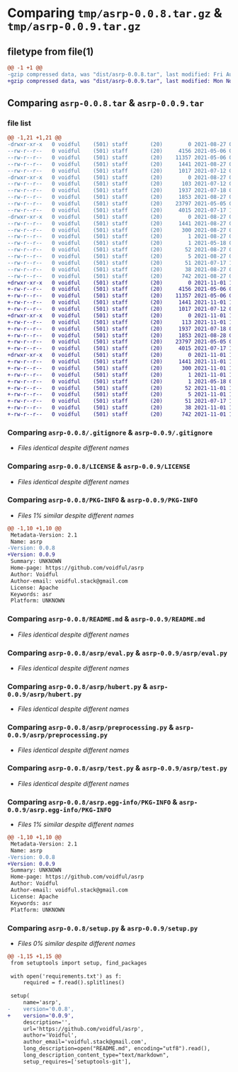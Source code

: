 # Comparing `tmp/asrp-0.0.8.tar.gz` & `tmp/asrp-0.0.9.tar.gz`

## filetype from file(1)

```diff
@@ -1 +1 @@
-gzip compressed data, was "dist/asrp-0.0.8.tar", last modified: Fri Aug 27 07:47:15 2021, max compression
+gzip compressed data, was "dist/asrp-0.0.9.tar", last modified: Mon Nov  1 14:12:30 2021, max compression
```

## Comparing `asrp-0.0.8.tar` & `asrp-0.0.9.tar`

### file list

```diff
@@ -1,21 +1,21 @@
-drwxr-xr-x   0 voidful    (501) staff       (20)        0 2021-08-27 07:47:15.000000 asrp-0.0.8/
--rw-r--r--   0 voidful    (501) staff       (20)     4156 2021-05-06 05:19:19.000000 asrp-0.0.8/.gitignore
--rw-r--r--   0 voidful    (501) staff       (20)    11357 2021-05-06 05:02:16.000000 asrp-0.0.8/LICENSE
--rw-r--r--   0 voidful    (501) staff       (20)     1441 2021-08-27 07:47:15.000000 asrp-0.0.8/PKG-INFO
--rw-r--r--   0 voidful    (501) staff       (20)     1017 2021-07-12 06:34:11.000000 asrp-0.0.8/README.md
-drwxr-xr-x   0 voidful    (501) staff       (20)        0 2021-08-27 07:47:15.000000 asrp-0.0.8/asrp/
--rw-r--r--   0 voidful    (501) staff       (20)      103 2021-07-12 06:32:31.000000 asrp-0.0.8/asrp/__init__.py
--rw-r--r--   0 voidful    (501) staff       (20)     1937 2021-07-18 07:28:43.000000 asrp-0.0.8/asrp/eval.py
--rw-r--r--   0 voidful    (501) staff       (20)     1853 2021-08-27 07:45:32.000000 asrp-0.0.8/asrp/hubert.py
--rw-r--r--   0 voidful    (501) staff       (20)    23797 2021-05-05 03:14:03.000000 asrp-0.0.8/asrp/preprocessing.py
--rw-r--r--   0 voidful    (501) staff       (20)     4015 2021-07-17 15:02:17.000000 asrp-0.0.8/asrp/test.py
-drwxr-xr-x   0 voidful    (501) staff       (20)        0 2021-08-27 07:47:15.000000 asrp-0.0.8/asrp.egg-info/
--rw-r--r--   0 voidful    (501) staff       (20)     1441 2021-08-27 07:47:15.000000 asrp-0.0.8/asrp.egg-info/PKG-INFO
--rw-r--r--   0 voidful    (501) staff       (20)      300 2021-08-27 07:47:15.000000 asrp-0.0.8/asrp.egg-info/SOURCES.txt
--rw-r--r--   0 voidful    (501) staff       (20)        1 2021-08-27 07:47:15.000000 asrp-0.0.8/asrp.egg-info/dependency_links.txt
--rw-r--r--   0 voidful    (501) staff       (20)        1 2021-05-18 08:30:31.000000 asrp-0.0.8/asrp.egg-info/not-zip-safe
--rw-r--r--   0 voidful    (501) staff       (20)       52 2021-08-27 07:47:15.000000 asrp-0.0.8/asrp.egg-info/requires.txt
--rw-r--r--   0 voidful    (501) staff       (20)        5 2021-08-27 07:47:15.000000 asrp-0.0.8/asrp.egg-info/top_level.txt
--rw-r--r--   0 voidful    (501) staff       (20)       51 2021-07-17 15:00:53.000000 asrp-0.0.8/requirements.txt
--rw-r--r--   0 voidful    (501) staff       (20)       38 2021-08-27 07:47:15.000000 asrp-0.0.8/setup.cfg
--rw-r--r--   0 voidful    (501) staff       (20)      742 2021-08-27 07:47:04.000000 asrp-0.0.8/setup.py
+drwxr-xr-x   0 voidful    (501) staff       (20)        0 2021-11-01 14:12:30.000000 asrp-0.0.9/
+-rw-r--r--   0 voidful    (501) staff       (20)     4156 2021-05-06 05:19:19.000000 asrp-0.0.9/.gitignore
+-rw-r--r--   0 voidful    (501) staff       (20)    11357 2021-05-06 05:02:16.000000 asrp-0.0.9/LICENSE
+-rw-r--r--   0 voidful    (501) staff       (20)     1441 2021-11-01 14:12:30.000000 asrp-0.0.9/PKG-INFO
+-rw-r--r--   0 voidful    (501) staff       (20)     1017 2021-07-12 06:34:11.000000 asrp-0.0.9/README.md
+drwxr-xr-x   0 voidful    (501) staff       (20)        0 2021-11-01 14:12:30.000000 asrp-0.0.9/asrp/
+-rw-r--r--   0 voidful    (501) staff       (20)      113 2021-11-01 14:12:17.000000 asrp-0.0.9/asrp/__init__.py
+-rw-r--r--   0 voidful    (501) staff       (20)     1937 2021-07-18 07:28:43.000000 asrp-0.0.9/asrp/eval.py
+-rw-r--r--   0 voidful    (501) staff       (20)     1853 2021-08-28 07:25:59.000000 asrp-0.0.9/asrp/hubert.py
+-rw-r--r--   0 voidful    (501) staff       (20)    23797 2021-05-05 03:14:03.000000 asrp-0.0.9/asrp/preprocessing.py
+-rw-r--r--   0 voidful    (501) staff       (20)     4015 2021-07-17 15:02:17.000000 asrp-0.0.9/asrp/test.py
+drwxr-xr-x   0 voidful    (501) staff       (20)        0 2021-11-01 14:12:30.000000 asrp-0.0.9/asrp.egg-info/
+-rw-r--r--   0 voidful    (501) staff       (20)     1441 2021-11-01 14:12:30.000000 asrp-0.0.9/asrp.egg-info/PKG-INFO
+-rw-r--r--   0 voidful    (501) staff       (20)      300 2021-11-01 14:12:30.000000 asrp-0.0.9/asrp.egg-info/SOURCES.txt
+-rw-r--r--   0 voidful    (501) staff       (20)        1 2021-11-01 14:12:30.000000 asrp-0.0.9/asrp.egg-info/dependency_links.txt
+-rw-r--r--   0 voidful    (501) staff       (20)        1 2021-05-18 08:30:31.000000 asrp-0.0.9/asrp.egg-info/not-zip-safe
+-rw-r--r--   0 voidful    (501) staff       (20)       52 2021-11-01 14:12:30.000000 asrp-0.0.9/asrp.egg-info/requires.txt
+-rw-r--r--   0 voidful    (501) staff       (20)        5 2021-11-01 14:12:30.000000 asrp-0.0.9/asrp.egg-info/top_level.txt
+-rw-r--r--   0 voidful    (501) staff       (20)       51 2021-07-17 15:00:53.000000 asrp-0.0.9/requirements.txt
+-rw-r--r--   0 voidful    (501) staff       (20)       38 2021-11-01 14:12:30.000000 asrp-0.0.9/setup.cfg
+-rw-r--r--   0 voidful    (501) staff       (20)      742 2021-11-01 14:12:23.000000 asrp-0.0.9/setup.py
```

### Comparing `asrp-0.0.8/.gitignore` & `asrp-0.0.9/.gitignore`

 * *Files identical despite different names*

### Comparing `asrp-0.0.8/LICENSE` & `asrp-0.0.9/LICENSE`

 * *Files identical despite different names*

### Comparing `asrp-0.0.8/PKG-INFO` & `asrp-0.0.9/PKG-INFO`

 * *Files 1% similar despite different names*

```diff
@@ -1,10 +1,10 @@
 Metadata-Version: 2.1
 Name: asrp
-Version: 0.0.8
+Version: 0.0.9
 Summary: UNKNOWN
 Home-page: https://github.com/voidful/asrp
 Author: Voidful
 Author-email: voidful.stack@gmail.com
 License: Apache
 Keywords: asr
 Platform: UNKNOWN
```

### Comparing `asrp-0.0.8/README.md` & `asrp-0.0.9/README.md`

 * *Files identical despite different names*

### Comparing `asrp-0.0.8/asrp/eval.py` & `asrp-0.0.9/asrp/eval.py`

 * *Files identical despite different names*

### Comparing `asrp-0.0.8/asrp/hubert.py` & `asrp-0.0.9/asrp/hubert.py`

 * *Files identical despite different names*

### Comparing `asrp-0.0.8/asrp/preprocessing.py` & `asrp-0.0.9/asrp/preprocessing.py`

 * *Files identical despite different names*

### Comparing `asrp-0.0.8/asrp/test.py` & `asrp-0.0.9/asrp/test.py`

 * *Files identical despite different names*

### Comparing `asrp-0.0.8/asrp.egg-info/PKG-INFO` & `asrp-0.0.9/asrp.egg-info/PKG-INFO`

 * *Files 1% similar despite different names*

```diff
@@ -1,10 +1,10 @@
 Metadata-Version: 2.1
 Name: asrp
-Version: 0.0.8
+Version: 0.0.9
 Summary: UNKNOWN
 Home-page: https://github.com/voidful/asrp
 Author: Voidful
 Author-email: voidful.stack@gmail.com
 License: Apache
 Keywords: asr
 Platform: UNKNOWN
```

### Comparing `asrp-0.0.8/setup.py` & `asrp-0.0.9/setup.py`

 * *Files 0% similar despite different names*

```diff
@@ -1,15 +1,15 @@
 from setuptools import setup, find_packages
 
 with open('requirements.txt') as f:
     required = f.read().splitlines()
 
 setup(
     name='asrp',
-    version='0.0.8',
+    version='0.0.9',
     description='',
     url='https://github.com/voidful/asrp',
     author='Voidful',
     author_email='voidful.stack@gmail.com',
     long_description=open("README.md", encoding="utf8").read(),
     long_description_content_type="text/markdown",
     setup_requires=['setuptools-git'],
```


